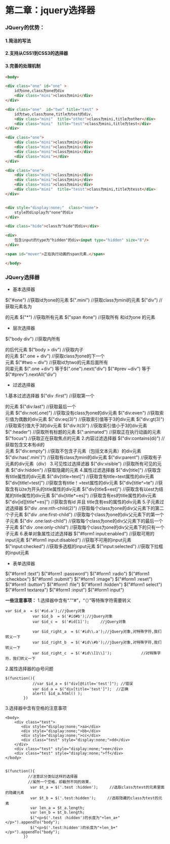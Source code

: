 # 第二章：jquery选择器


### JQuery的优势：
#### 1.简洁的写法
#### 2.支持从CSS1到CSS3的选择器
#### 3.完善的处理机制
``` html
<body>

<div class="one" id="one" >
    id为one,class为one的div
    <div class="mini">class为mini</div>
</div>

<div class="one"  id="two" title="test" >
    id为two,class为one,title为test的div.
    <div class="mini"  title="other">class为mini,title为other</div>
    <div class="mini"  title="test">class为mini,title为test</div>
</div>

<div class="one">
    <div class="mini">class为mini</div>
    <div class="mini">class为mini</div>
    <div class="mini">class为mini</div>
    <div class="mini"></div>
</div>

<div class="one">
    <div class="mini">class为mini</div>
    <div class="mini">class为mini</div>
    <div class="mini">class为mini</div>
    <div class="mini"  title="tesst">class为mini,title为tesst</div>
</div>


<div style="display:none;"  class="none">
    style的display为"none"的div
</div>

<div class="hide">class为"hide"的div</div>

<div>
    包含input的type为"hidden"的div<input type="hidden" size="8"/>
</div>

<span id="mover">正在执行动画的span元素.</span>

</body>
```

### JQuery选择器

- 基本选择器

$("#one")    //获取id为one的元素
$(".mini")       //获取class为mini的元素
$("div")       //获取元素名为<div>的元素
$("*")       //获取所有元素
$("span #one")     //获取所有<span> 和id为one 的元素


- 层次选择器

$("body div") //获取<body>内所有<div>的后代元素 
$("body > div") //获取<body>内子<div>的元素
$(".one + div") //获取class为one的下一个<div>元素
$("#two ~ div")  //获取id为two的元素后面所有<div>同辈元素
$(".one +div") 等于$(".one").next("div")
$("#prev ~div") 等于$("#prev").nextAll("div")


- 过滤选择器

1.基本过滤选择器
$("div :first") //获取第一个<div>的元素
$("div:last")     //获取最后一个<div>元素
$("div:not(.one)")      //获取没有class为one的div元素
$("div:even")     //获取索引值为偶数的div元素
$("div:eq(3)")     //获取索引值等于3的div元素
$("div:gt(3)")     //获取索引值大于3的div元素
$("div:lt(3)")     //获取索引值小于3的div元素
$(":header")     //获取所有标题的元素
$(":animated")     //获取正在执行动画的元素
$("focus")     //获取正在获取焦点的元素
2.内容过滤选择器
$("div:contains(di)")     //获取包含文本有di的<div>元素
    $("div:empty")     //获取不包含子元素（包括文本元素）的div元素
    $("div:has('.mini')")     //获取有class为mini的div元素
    $("div:parent")     //获取有子元素的div元素（div）
3.可见性过选择滤器
$("div:visible")     //获取所有可见的元素
    $("div:hidden")     //获取隐藏的元素
4.属性过滤选择器
$("div[title]")    //获取含有title属性的div元素
    $("div[title=text]")     //获取含有title=text属性的div元素
    $("div[title!=test]")     //获取含有title！=text属性的div元素
    $("div[title^=te")     //获取含有以te为开头的title属性的div元素
    $("div[title$=est]")     //获取含有以est为结尾的title属性的div元素
    $("div[title*=es]")     //获取含有es的title属性的div元素
    $("div[id][title*=es]")     //获取含有id 并且 title含有es的属性的div元素
5.子元素过滤选择器
$("div .one:nth-child(2)")     //获取每个class为one的div父元素下的第二个子元素
    $("div .one:first-child")     //获取每个class为one的div父元素下的第一个子元素
    $("div .one:last-child")     //获取每个class为one的div父元素下的最后一个子元素
    $("div .one:only-child")     //获取每个class为one的div父元素下的只有一个子元素
6.表单对象属性过滤选择器
$("#form1 input:enabled")     //获取可用的input元素
    $("#form1 input:disabled")     //获取不可用的input元素
    $("input:checked")     //获取多选框的input元素
    $("input:selected")     //获取下拉框的input元素


- 表单选择器

$("#form1 :text")
$("#form1 :password")
$("#form1 :radio")
$("#form1 :checkbox")
$("#form1 :submit")
$("#form1 :image")
$("#form1 :reset")
$("#form1 :button")
$("#form1 :file")
$("#form1 :hidden")
$("#form1 select")
$("#form1 textarea")
$("#form1 :input")
$("#form1 input")

**一些注意事项：**
1.选择器中含有“.”“#”，“（）”等特殊字符需要转义
```
var $id_a  = $('#id.a');//jQuery对象
            var $id_b  = $('#id#b');//jQuery对象
            var $id_c =  $('#id[1]');     //jQuery对象

            var $id_right_a  = $('#id\\.a');//jQuery对象,对特殊字符,我们转义一下
            var $id_right_b  = $('#id\\#b');//jQuery对象,对特殊字符,我们转义一下
            var $id_right_c  = $('#id\\[1\\]');             //对特殊字符，我们转义一下
```
2.属性选择器的@号问题
```
$(function(){
            //var $id_a = $("div[@title='test']"); //错误
            var $id_a = $("div[title='test']");  //正确
            alert( $id_a.html() );
        })
```
3.选择器中含有空格的注意事项
```
<body>
    <div class="test">
       <div style="display:none;">aa</div>
       <div style="display:none;">bb</div>
       <div style="display:none;">cc</div>
       <div class="test" style="display:none;">dd</div>
    </div>
    <div class="test" style="display:none;">ee</div>
    <div class="test" style="display:none;">ff</div>
</body>


$(function(){
          //注意区分类似这样的选择器
          //虽然一个空格，却截然不同的效果.
           var $t_a = $('.test :hidden');     //选取class为test的元素里面的隐藏元素
           var $t_b = $('.test:hidden');     //选取隐藏的class为test的元素
           var len_a = $t_a.length;
           var len_b = $t_b.length;
           $("<p>$('.test :hidden')的长度为"+len_a+"</p>").appendTo("body");
           $("<p>$('.test:hidden')的长度为"+len_b+"</p>").appendTo("body");
        })
```

